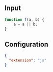 
## Input
```javascript input
function f(a, b) {
    a = a || b;
}
```

## Configuration
```json configuration
{
  "extension": "js"
}
```
